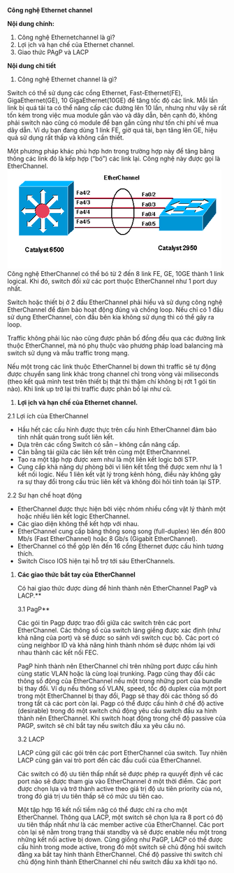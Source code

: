 ﻿**Công nghệ Ethernet channel**

**Nội dung chính:**

1. Công nghệ Ethernetchannel là gì?
1. Lợi ịch và hạn chế của Ethernet channel.
1. Giao thức PAgP và LACP

**Nội dung chi tiết**

1. Công nghệ Ethernet channel là gì?

Switch có thể sử dụng các cổng Ethernet, Fast-Ethernet(FE), GigaEthernet(GE), 10 GigaEthernet(10GE) để tăng tốc độ các link. Mỗi lần link bị quá tải ta có thể nâng cấp các đường lên 10 lần, nhưng như vậy sẽ rất tốn kém trong việc mua module gắn vào và dây dẫn, bên cạnh đó, không phải switch nào cũng có module để bạn gắn cũng như tốn chi phí về mua dây dẫn. Ví dụ bạn đang dùng 1 link FE, giờ quá tải, bạn tăng lên GE, hiệu quả sử dụng rất thấp và không cần thiết.

Một phương pháp khác phù hợp hơn trong trường hợp này để tăng băng thông các link đó là kếp hợp (“bó”) các link lại. Công nghệ này được gọi là EtherChannel.
![ photo etherchannel\_zps6541fc74.gif](Aspose.Words.7df953e6-816b-4b34-abac-1ba363b71f32.001.png " photo etherchannel\_zps6541fc74")
Công nghệ EtherChannel có thể bó từ 2 đến 8 link FE, GE, 10GE thành 1 link logical. Khi đó, switch đối xử các port thuộc EtherChannel như 1 port duy nhất.

Switch hoặc thiết bị ở 2 đầu EtherChannel phải hiểu và sử dụng công nghệ EtherChannel để đảm bảo hoạt động đúng và chống loop. Nếu chỉ có 1 đầu sử dụng EtherChannel, còn đầu bên kia không sử dụng thì có thể gây ra loop.

Traffic không phải lúc nào cũng được phân bố đồng đều qua các đường link thuộc EtherChannel, mà nó phụ thuộc vào phương pháp load balancing mà switch sử dụng và mẫu traffic trong mạng.

Nếu một trong các link thuộc EtherChannel bị down thì traffic sẽ tự động được chuyển sang link khác trong channel chỉ trong vòng vài miliseconds (theo kết quả mình test trên thiết bị thật thì thậm chí không bị rớt 1 gói tin nào). Khi link up trở lại thì traffic được phân bố lại như cũ.

1. **Lợi ịch và hạn chế của Ethernet channel.**

2.1 Lợi ích của EtherChannel

- Hầu hết các cấu hình được thực trên cấu hình EtherChannel đảm bảo tính nhất quán trong suốt liên kết.
- Dựa trên các cổng Switch có sẵn – không cần nâng cấp.
- Cân bằng tải giữa các liên kết trên cùng một EtherChannnel.
- Tạo ra một tập hợp được xem như là một liên kết logic bởi STP.
- Cung cấp khả năng dự phòng bởi vì liên kết tổng thể được xem như là 1 kết nối logic. Nếu 1 liên kết vật lý trong kênh hỏng, điều này không gây ra sự thay đổi trong cấu trúc liên kết và không đòi hỏi tính toán lại STP.

2.2 Sư hạn chế hoạt động

- EtherChannel được thực hiện bởi  việc nhóm nhiều cổng vật lý thành một hoặc nhiều liên kết logic EtherChannel.
- Các giao diện không thể kết hợp với nhau.
- EtherChannel cung cấp băng thông song song (full-duplex) lên đến  800 Mb/s (Fast EtherChannel) hoặc 8 Gb/s (Gigabit EtherChannel).  
- EtherChannel có thể gộp lên đến 16 cổng Ethernet được cấu hình tương thích.
- Switch Cisco IOS hiện tại hỗ trợ tới sáu EtherChannels.

1. **Các giao thức bắt tay của EtherChannel**

   Có hai giao thức được dùng để hình thành nên EtherChannel PagP và LACP.** 

   3.1 PagP**

   Các gói tin Pagp được trao đổi giữa các switch trên các port EtherChannel. Các thông số của switch láng giềng được xác định (như khả năng của port) và sẽ được so sánh với switch cục bộ. Các port có cùng neighbor ID và khả năng hình thành nhóm sẽ được nhóm lại với nhau thành các kết nối FEC. 

   PagP hình thành nên EtherChannel chỉ trên những port được cấu hình cùng static VLAN hoặc là cùng loại trunking. Pagp cũng thay đổi các thông số động của EtherChannel nếu một trong những port của bundle bị thay đổi. Ví dụ nếu thông số VLAN, speed, tốc độ duplex của một port trong một EtherChannel bị thay đổi, Pagp sẽ thay đôi các thông số đó trong tất cả các port còn lại. Pagp có thể được cấu hình ở chế độ active (desirable) trong đó một switch chủ động yêu cầu switch đầu xa hình thành nên EtherChannel. Khi switch hoạt động trong chế độ passive của PAGP, switch sẽ chỉ bắt tay nếu switch đầu xa yêu cầu nó. 

   3.2 LACP

   LACP cũng gửi các gói trên các port EtherChannel của switch. Tuy nhiên LACP cũng gán vai trò port đến các đầu cuối của EtherChannel. 

   Các switch có độ ưu tiên thấp nhất sẽ được phép ra quuyết định về các port nào sẽ được tham gia vào EtherChannel ở một thời điểm. Các port được chọn lựa và trở thành active theo giá trị độ ưu tiên priority của nó, trong đó giá trị ưu tiên thấp sẽ có mức ưu tiên cao. 

   Một tập hợp 16 kết nối tiềm năg có thể được chỉ ra cho một EtherChannel. Thông qua LACP, một switch sẽ chọn lựa ra 8 port có độ ưu tiên thấp nhất như là các member active của EtherChannel. Các port còn lại sẽ nằm trong trạng thái standby và sẽ được enable nếu một trong những kết nối active bị down. Cũng giống như PaGP, LACP có thể được cấu hình trong mode active, trong đó một switch sẽ chủ động hỏi switch đằng xa bắt tay hình thành EtherChannel. Chế độ passive thì switch chỉ chủ động hình thành EtherChannel chỉ nếu switch đầu xa khởi tạo nó. 
